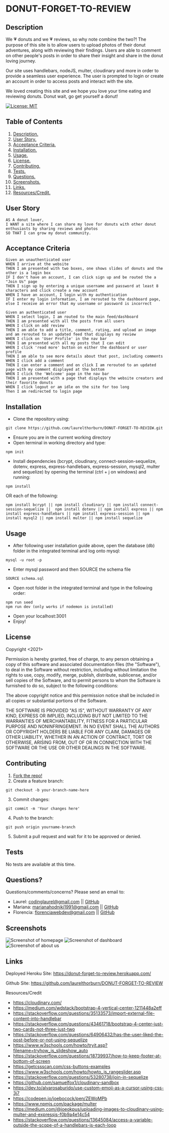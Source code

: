 # DONUT-FORGET-TO-REVIEW

<a name="descsection"></a>
## Description
We 💗 donuts and we 💗 reviews, so why note combine the two?! The purpose of this site is to allow users to upload photos of their donut adventures, along with reviewing their findings. Users are able to comment on other people's posts in order to share their insight and share in the donut loving journey.

Our site uses handlebars, nodeJS, multer, cloudinary and more in order to provide a seamless user experience.  The user is prompted to login or create an account in order to access posts and interact with the site.

We loved creating this site and we hope you love your time eating and reviewing donuts. Donut wait, go get yourself a donut!

[![License: MIT](https://img.shields.io/badge/License-MIT-yellow.svg)](https://opensource.org/licenses/MIT)


## Table of Contents
1. [ Description. ](#descsection)
2. [ User Story. ](#usersection)
3. [ Acceptance Criteria. ](#acceptancesection)
4. [ Installation. ](#installsection)
5. [ Usage. ](#usagesection)
6. [ License. ](#licensesection)
7. [ Contributing. ](#contribsection)
8. [ Tests. ](#testsection)
9. [ Questions. ](#questionssection)
10. [ Screenshots. ](#picsection)
11. [ Links. ](#linksection)
12. [ Resources/Credit. ](#creditsection)

<a name="usersection"></a>
## User Story
```
AS A donut lover,
I WANT a site where I can share my love for donuts with other donut enthusiasts by sharing reviews and photos
SO THAT I can grow my donut community.
```

<a name="acceptancesection"></a>
## Acceptance Criteria
```
Given an unauthenticated user
WHEN I arrive at the website
THEN I am presented with two boxes, one shows slides of donuts and the other is a login box
IF I don't have an account, I can click sign up and be routed the a "Join Us" page
THEN I sign up by entering a unique username and password at least 8 characters and click create a new account
WHEN I have an account, I login with my authentication
IF I enter my login information, I am rerouted to the dashboard page, else I receive an error that my username or password is incorrect

Given an authenticated user
WHEN I select login, I am routed to the main feed/dashboard 
THEN I am presented with all the posts from all users
WHEN I click on add review 
THEN I am able to add a title, comment, rating, and upload an image and am rerouted to an updated feed that displays my review
WHEN I click on 'User Profile' in the nav bar 
THEN I am presented with all my posts that I can edit
WHEN I click 'read more' button on either the dashboard or user profile
THEN I am able to see more details about that post, including comments
WHEN I click add a comment
THEN I can enter a comment and on click I am rerouted to an updated page with my comment displayed at the bottom
WHEN I click the 'Welcome' page in the nav bar
THEN I am presented with a page that displays the website creators and their favorite donuts
WHEN I click logout or am idle on the site for too long
Then I am redirected to login page

```

<a name="installsection"></a>
## Installation
* Clone the repository using:
```
git clone https://github.com/laurelthorburn/DONUT-FORGET-TO-REVIEW.git
```
* Ensure you are in the current working directory
* Open terminal in working directory and type:
```
npm init
```
* Install dependencies (bcrypt, cloudinary, connect-session-sequelize, dotenv, express, express-handlebars, express-session, mysql2, multer and sequelize) by opening the terminal (ctrl + j on windows) and running:
```
npm install
```
OR each of the following:
```
npm install bcrypt || npm install cloudinary || npm install connect-session-sequelize ||  npm install dotenv || npm install express || npm install express-handlebars || npm install express-session || npm install mysql2 || npm install multer || npm install sequelize
```

<a name="usagesection"></a>
## Usage
*  After following user installation guide above, open the database (db) folder in the integrated terminal and log onto mysql:
```
mysql -u root -p
```
* Enter mysql password and then SOURCE the schema file
```
SOURCE schema.sql
```
* Open root folder in the integrated terminal and type in the following order:
```
npm run seed
npm run dev (only works if nodemon is installed)
```
* Open your localhost:3001 
* Enjoy!

<a name="licensesection"></a>
## License
Copyright <2021>

Permission is hereby granted, free of charge, to any person obtaining a copy of this software and associated documentation files (the "Software"), to deal in the Software without restriction, including without limitation the rights to use, copy, modify, merge, publish, distribute, sublicense, and/or sell copies of the Software, and to permit persons to whom the Software is furnished to do so, subject to the following conditions:

The above copyright notice and this permission notice shall be included in all copies or substantial portions of the Software.

THE SOFTWARE IS PROVIDED "AS IS", WITHOUT WARRANTY OF ANY KIND, EXPRESS OR IMPLIED, INCLUDING BUT NOT LIMITED TO THE WARRANTIES OF MERCHANTABILITY, FITNESS FOR A PARTICULAR PURPOSE AND NONINFRINGEMENT. IN NO EVENT SHALL THE AUTHORS OR COPYRIGHT HOLDERS BE LIABLE FOR ANY CLAIM, DAMAGES OR OTHER LIABILITY, WHETHER IN AN ACTION OF CONTRACT, TORT OR OTHERWISE, ARISING FROM, OUT OF OR IN CONNECTION WITH THE SOFTWARE OR THE USE OR OTHER DEALINGS IN THE SOFTWARE.

  <a name="contribsection"></a>
## Contributing
  
1. [Fork the repo!](https://docs.github.com/en/get-started/quickstart/fork-a-repo)
2. Create a feature branch:
```
git checkout -b your-branch-name-here
```
3. Commit changes:
```
git commit -m 'Your changes here'
```
4. Push to the branch:
```
git push origin yourname-branch
```
5. Submit a pull request and wait for it to be approved or denied.

  <a name="testsection"></a>
## Tests
  No tests are available at this time.

  <a name="questionssection"></a>
## Questions?

  Questions/comments/concerns? Please send an email to:
  * Laurel: codinglaurel@gmail.com || [GitHub](https://github.com/laurelthorburn)
  * Mariana: marianahodniki1991@gmail.com || [GitHub](https://github.com/mhdavie)
  * Florencia: florenciawebdev@gmail.com || [GitHub](https://github.com/FlorenciaB94)

  <a name="picsection"></a>
  ## Screenshots
  ![Screenshot of homepage](./public/media/screenshot1.jpg)
  ![Screenshot of dashboard](./public/media/screenshot2.jpg)
  ![Screenshot of about us](./public/media/screenshot3.jpg)

  <a name="linksection"></a>
  ## Links
  
  Deployed Heroku Site: https://donut-forget-to-review.herokuapp.com/

  Github Site: https://github.com/laurelthorburn/DONUT-FORGET-TO-REVIEW

Resources/Credit
* https://cloudinary.com/
* https://medium.com/wdstack/bootstrap-4-vertical-center-1211448a2eff
* https://stackoverflow.com/questions/35133573/import-external-file-content-into-handlebar
* https://stackoverflow.com/questions/43461718/bootstrap-4-center-just-two-cards-not-three-just-two
* https://stackoverflow.com/questions/64906432/has-the-user-liked-the-post-before-or-not-using-sequelize
* https://www.w3schools.com/howto/tryit.asp?filename=tryhow_js_slideshow_auto
* https://stackoverflow.com/questions/18739937/how-to-keep-footer-at-bottom-of-screen
* https://getcssscan.com/css-buttons-examples
* https://www.w3schools.com/howto/howto_js_rangeslider.asp
* https://stackoverflow.com/questions/53280738/join-in-sequelize
* https://github.com/samuelfox1/cloudinary-sandbox
* https://dev.to/alvarosaburido/use-custom-emoji-as-a-cursor-using-css-3j7
* https://codepen.io/joebocock/pen/ZEWoMPb
* https://www.npmjs.com/package/multer
* https://medium.com/@joeokpus/uploading-images-to-cloudinary-using-multer-and-expressjs-f0b9a4e14c54
* https://stackoverflow.com/questions/13645084/access-a-variable-outside-the-scope-of-a-handlebars-js-each-loop
